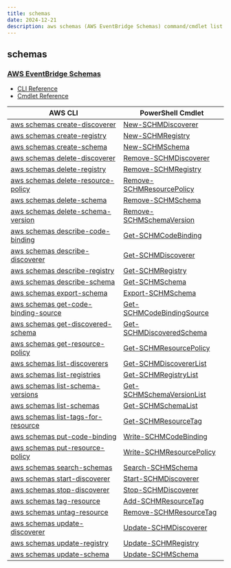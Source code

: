 ```yaml
---
title: schemas
date: 2024-12-21
description: aws schemas (AWS EventBridge Schemas) command/cmdlet list.
---
```


## schemas

### [AWS EventBridge Schemas](https://aws.amazon.com/eventbridge/)

* [CLI Reference](https://awscli.amazonaws.com/v2/documentation/api/latest/reference/schemas/index.html)
* [Cmdlet Reference](https://docs.aws.amazon.com/powershell/latest/reference/items/Schemas_cmdlets.html)

|AWS CLI|PowerShell Cmdlet|
|----|----|
|[aws schemas create-discoverer](https://awscli.amazonaws.com/v2/documentation/api/latest/reference/schemas/create-discoverer.html)|[New-SCHMDiscoverer](https://docs.aws.amazon.com/powershell/latest/reference/items/New-SCHMDiscoverer.html)|
|[aws schemas create-registry](https://awscli.amazonaws.com/v2/documentation/api/latest/reference/schemas/create-registry.html)|[New-SCHMRegistry](https://docs.aws.amazon.com/powershell/latest/reference/items/New-SCHMRegistry.html)|
|[aws schemas create-schema](https://awscli.amazonaws.com/v2/documentation/api/latest/reference/schemas/create-schema.html)|[New-SCHMSchema](https://docs.aws.amazon.com/powershell/latest/reference/items/New-SCHMSchema.html)|
|[aws schemas delete-discoverer](https://awscli.amazonaws.com/v2/documentation/api/latest/reference/schemas/delete-discoverer.html)|[Remove-SCHMDiscoverer](https://docs.aws.amazon.com/powershell/latest/reference/items/Remove-SCHMDiscoverer.html)|
|[aws schemas delete-registry](https://awscli.amazonaws.com/v2/documentation/api/latest/reference/schemas/delete-registry.html)|[Remove-SCHMRegistry](https://docs.aws.amazon.com/powershell/latest/reference/items/Remove-SCHMRegistry.html)|
|[aws schemas delete-resource-policy](https://awscli.amazonaws.com/v2/documentation/api/latest/reference/schemas/delete-resource-policy.html)|[Remove-SCHMResourcePolicy](https://docs.aws.amazon.com/powershell/latest/reference/items/Remove-SCHMResourcePolicy.html)|
|[aws schemas delete-schema](https://awscli.amazonaws.com/v2/documentation/api/latest/reference/schemas/delete-schema.html)|[Remove-SCHMSchema](https://docs.aws.amazon.com/powershell/latest/reference/items/Remove-SCHMSchema.html)|
|[aws schemas delete-schema-version](https://awscli.amazonaws.com/v2/documentation/api/latest/reference/schemas/delete-schema-version.html)|[Remove-SCHMSchemaVersion](https://docs.aws.amazon.com/powershell/latest/reference/items/Remove-SCHMSchemaVersion.html)|
|[aws schemas describe-code-binding](https://awscli.amazonaws.com/v2/documentation/api/latest/reference/schemas/describe-code-binding.html)|[Get-SCHMCodeBinding](https://docs.aws.amazon.com/powershell/latest/reference/items/Get-SCHMCodeBinding.html)|
|[aws schemas describe-discoverer](https://awscli.amazonaws.com/v2/documentation/api/latest/reference/schemas/describe-discoverer.html)|[Get-SCHMDiscoverer](https://docs.aws.amazon.com/powershell/latest/reference/items/Get-SCHMDiscoverer.html)|
|[aws schemas describe-registry](https://awscli.amazonaws.com/v2/documentation/api/latest/reference/schemas/describe-registry.html)|[Get-SCHMRegistry](https://docs.aws.amazon.com/powershell/latest/reference/items/Get-SCHMRegistry.html)|
|[aws schemas describe-schema](https://awscli.amazonaws.com/v2/documentation/api/latest/reference/schemas/describe-schema.html)|[Get-SCHMSchema](https://docs.aws.amazon.com/powershell/latest/reference/items/Get-SCHMSchema.html)|
|[aws schemas export-schema](https://awscli.amazonaws.com/v2/documentation/api/latest/reference/schemas/export-schema.html)|[Export-SCHMSchema](https://docs.aws.amazon.com/powershell/latest/reference/items/Export-SCHMSchema.html)|
|[aws schemas get-code-binding-source](https://awscli.amazonaws.com/v2/documentation/api/latest/reference/schemas/get-code-binding-source.html)|[Get-SCHMCodeBindingSource](https://docs.aws.amazon.com/powershell/latest/reference/items/Get-SCHMCodeBindingSource.html)|
|[aws schemas get-discovered-schema](https://awscli.amazonaws.com/v2/documentation/api/latest/reference/schemas/get-discovered-schema.html)|[Get-SCHMDiscoveredSchema](https://docs.aws.amazon.com/powershell/latest/reference/items/Get-SCHMDiscoveredSchema.html)|
|[aws schemas get-resource-policy](https://awscli.amazonaws.com/v2/documentation/api/latest/reference/schemas/get-resource-policy.html)|[Get-SCHMResourcePolicy](https://docs.aws.amazon.com/powershell/latest/reference/items/Get-SCHMResourcePolicy.html)|
|[aws schemas list-discoverers](https://awscli.amazonaws.com/v2/documentation/api/latest/reference/schemas/list-discoverers.html)|[Get-SCHMDiscovererList](https://docs.aws.amazon.com/powershell/latest/reference/items/Get-SCHMDiscovererList.html)|
|[aws schemas list-registries](https://awscli.amazonaws.com/v2/documentation/api/latest/reference/schemas/list-registries.html)|[Get-SCHMRegistryList](https://docs.aws.amazon.com/powershell/latest/reference/items/Get-SCHMRegistryList.html)|
|[aws schemas list-schema-versions](https://awscli.amazonaws.com/v2/documentation/api/latest/reference/schemas/list-schema-versions.html)|[Get-SCHMSchemaVersionList](https://docs.aws.amazon.com/powershell/latest/reference/items/Get-SCHMSchemaVersionList.html)|
|[aws schemas list-schemas](https://awscli.amazonaws.com/v2/documentation/api/latest/reference/schemas/list-schemas.html)|[Get-SCHMSchemaList](https://docs.aws.amazon.com/powershell/latest/reference/items/Get-SCHMSchemaList.html)|
|[aws schemas list-tags-for-resource](https://awscli.amazonaws.com/v2/documentation/api/latest/reference/schemas/list-tags-for-resource.html)|[Get-SCHMResourceTag](https://docs.aws.amazon.com/powershell/latest/reference/items/Get-SCHMResourceTag.html)|
|[aws schemas put-code-binding](https://awscli.amazonaws.com/v2/documentation/api/latest/reference/schemas/put-code-binding.html)|[Write-SCHMCodeBinding](https://docs.aws.amazon.com/powershell/latest/reference/items/Write-SCHMCodeBinding.html)|
|[aws schemas put-resource-policy](https://awscli.amazonaws.com/v2/documentation/api/latest/reference/schemas/put-resource-policy.html)|[Write-SCHMResourcePolicy](https://docs.aws.amazon.com/powershell/latest/reference/items/Write-SCHMResourcePolicy.html)|
|[aws schemas search-schemas](https://awscli.amazonaws.com/v2/documentation/api/latest/reference/schemas/search-schemas.html)|[Search-SCHMSchema](https://docs.aws.amazon.com/powershell/latest/reference/items/Search-SCHMSchema.html)|
|[aws schemas start-discoverer](https://awscli.amazonaws.com/v2/documentation/api/latest/reference/schemas/start-discoverer.html)|[Start-SCHMDiscoverer](https://docs.aws.amazon.com/powershell/latest/reference/items/Start-SCHMDiscoverer.html)|
|[aws schemas stop-discoverer](https://awscli.amazonaws.com/v2/documentation/api/latest/reference/schemas/stop-discoverer.html)|[Stop-SCHMDiscoverer](https://docs.aws.amazon.com/powershell/latest/reference/items/Stop-SCHMDiscoverer.html)|
|[aws schemas tag-resource](https://awscli.amazonaws.com/v2/documentation/api/latest/reference/schemas/tag-resource.html)|[Add-SCHMResourceTag](https://docs.aws.amazon.com/powershell/latest/reference/items/Add-SCHMResourceTag.html)|
|[aws schemas untag-resource](https://awscli.amazonaws.com/v2/documentation/api/latest/reference/schemas/untag-resource.html)|[Remove-SCHMResourceTag](https://docs.aws.amazon.com/powershell/latest/reference/items/Remove-SCHMResourceTag.html)|
|[aws schemas update-discoverer](https://awscli.amazonaws.com/v2/documentation/api/latest/reference/schemas/update-discoverer.html)|[Update-SCHMDiscoverer](https://docs.aws.amazon.com/powershell/latest/reference/items/Update-SCHMDiscoverer.html)|
|[aws schemas update-registry](https://awscli.amazonaws.com/v2/documentation/api/latest/reference/schemas/update-registry.html)|[Update-SCHMRegistry](https://docs.aws.amazon.com/powershell/latest/reference/items/Update-SCHMRegistry.html)|
|[aws schemas update-schema](https://awscli.amazonaws.com/v2/documentation/api/latest/reference/schemas/update-schema.html)|[Update-SCHMSchema](https://docs.aws.amazon.com/powershell/latest/reference/items/Update-SCHMSchema.html)|

